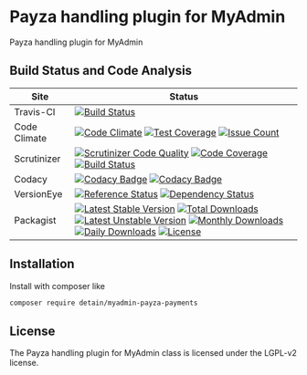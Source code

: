 # Payza handling plugin for MyAdmin

Payza handling plugin for MyAdmin

## Build Status and Code Analysis

Site          | Status
--------------|---------------------------
Travis-CI     | [![Build Status](https://travis-ci.org/detain/myadmin-payza-payments.svg?branch=master)](https://travis-ci.org/detain/myadmin-payza-payments)
Code Climate  | [![Code Climate](https://codeclimate.com/github/detain/myadmin-payza-payments/badges/gpa.svg)](https://codeclimate.com/github/detain/myadmin-payza-payments) [![Test Coverage](https://codeclimate.com/github/detain/myadmin-payza-payments/badges/coverage.svg)](https://codeclimate.com/github/detain/myadmin-payza-payments/coverage) [![Issue Count](https://codeclimate.com/github/detain/myadmin-payza-payments/badges/issue_count.svg)](https://codeclimate.com/github/detain/myadmin-payza-payments)
Scrutinizer   | [![Scrutinizer Code Quality](https://scrutinizer-ci.com/g/detain/myadmin-payza-payments/badges/quality-score.png?b=master)](https://scrutinizer-ci.com/g/detain/myadmin-payza-payments/?branch=master) [![Code Coverage](https://scrutinizer-ci.com/g/detain/myadmin-payza-payments/badges/coverage.png?b=master)](https://scrutinizer-ci.com/g/detain/myadmin-payza-payments/?branch=master) [![Build Status](https://scrutinizer-ci.com/g/detain/myadmin-payza-payments/badges/build.png?b=master)](https://scrutinizer-ci.com/g/detain/myadmin-payza-payments/build-status/master)
Codacy        | [![Codacy Badge](https://api.codacy.com/project/badge/Grade/226251fc068f4fd5b4b4ef9a40011d06)](https://www.codacy.com/app/detain/myadmin-payza-payments) [![Codacy Badge](https://api.codacy.com/project/badge/Coverage/25fa74eb74c947bf969602fcfe87e349)](https://www.codacy.com/app/detain/myadmin-payza-payments?utm_source=github.com&utm_medium=referral&utm_content=detain/myadmin-payza-payments&utm_campaign=Badge_Coverage)
VersionEye    | [![Reference Status](https://www.versioneye.com/php/detain:myadmin-payza-payments/reference_badge.svg?style=flat)](https://www.versioneye.com/php/detain:myadmin-payza-payments/references) [![Dependency Status](https://www.versioneye.com/user/projects/592f7318bafc5500414dfd2a/badge.svg?style=flat-square)](https://www.versioneye.com/user/projects/592f7318bafc5500414dfd2a)
Packagist     | [![Latest Stable Version](https://poser.pugx.org/detain/myadmin-payza-payments/version)](https://packagist.org/packages/detain/myadmin-payza-payments) [![Total Downloads](https://poser.pugx.org/detain/myadmin-payza-payments/downloads)](https://packagist.org/packages/detain/myadmin-payza-payments) [![Latest Unstable Version](https://poser.pugx.org/detain/myadmin-payza-payments/v/unstable)](//packagist.org/packages/detain/myadmin-payza-payments) [![Monthly Downloads](https://poser.pugx.org/detain/myadmin-payza-payments/d/monthly)](https://packagist.org/packages/detain/myadmin-payza-payments) [![Daily Downloads](https://poser.pugx.org/detain/myadmin-payza-payments/d/daily)](https://packagist.org/packages/detain/myadmin-payza-payments) [![License](https://poser.pugx.org/detain/myadmin-payza-payments/license)](https://packagist.org/packages/detain/myadmin-payza-payments)


## Installation

Install with composer like

```sh
composer require detain/myadmin-payza-payments
```

## License

The Payza handling plugin for MyAdmin class is licensed under the LGPL-v2 license.

